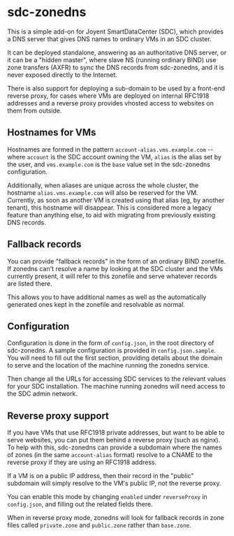# sdc-zonedns

This is a simple add-on for Joyent SmartDataCenter (SDC), which provides a DNS server that gives DNS names to ordinary VMs in an SDC cluster.

It can be deployed standalone, answering as an authoritative DNS server, or it can be a "hidden master", where slave NS (running ordinary BIND) use zone transfers (AXFR) to sync the DNS records from sdc-zonedns, and it is never exposed directly to the Internet.

There is also support for deploying a sub-domain to be used by a front-end reverse proxy, for cases where VMs are deployed on internal RFC1918 addresses and a reverse proxy provides vhosted access to websites on them from outside.

## Hostnames for VMs

Hostnames are formed in the pattern `account-alias.vms.example.com` -- where `account` is the SDC account owning the VM, `alias` is the alias set by the user, and `vms.example.com` is the `base` value set in the sdc-zonedns configuration.

Additionally, when aliases are unique across the whole cluster, the hostname `alias.vms.example.com` will also be reserved for the VM. Currently, as soon as another VM is created using that alias (eg, by another tenant), this hostname will disappear. This is considered more a legacy feature than anything else, to aid with migrating from previously existing DNS records.

## Fallback records

You can provide "fallback records" in the form of an ordinary BIND zonefile. If zonedns can't resolve a name by looking at the SDC cluster and the VMs currently present, it will refer to this zonefile and serve whatever records are listed there.

This allows you to have additional names as well as the automatically generated ones kept in the zonefile and resolvable as normal.

## Configuration

Configuration is done in the form of `config.json`, in the root directory of sdc-zonedns. A sample configuration is provided in `config.json.sample`. You will need to fill out the first section, providing details about the domain to serve and the location of the machine running the zonedns service.

Then change all the URLs for accessing SDC services to the relevant values for your SDC installation. The machine running zonedns will need access to the SDC admin network.

## Reverse proxy support

If you have VMs that use RFC1918 private addresses, but want to be able to serve websites, you can put them behind a reverse proxy (such as nginx). To help with this, sdc-zonedns can provide a subdomain where the names of zones (in the same `account-alias` format) resolve to a CNAME to the reverse proxy if they are using an RFC1918 address.

If a VM is on a public IP address, then their record in the "public" subdomain will simply resolve to the VM's public IP, not the reverse proxy.

You can enable this mode by changing `enabled` under `reverseProxy` in `config.json`, and filling out the related fields there.

When in reverse proxy mode, zonedns will look for fallback records in zone files called `private.zone` and `public.zone` rather than `base.zone`.
